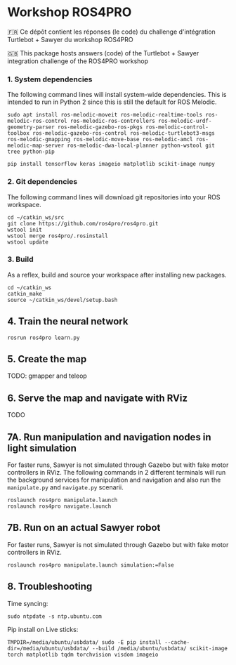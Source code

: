 # Workshop ROS4PRO
🇫🇷 Ce dépôt contient les réponses (le code) du challenge d'intégration Turtlebot + Sawyer du workshop ROS4PRO 

🇬🇧 This package hosts answers (code) of the Turtlebot + Sawyer integration challenge of the ROS4PRO workshop

### 1. System dependencies
The following command lines will install system-wide dependencies.
This is intended to run in Python 2 since this is still the default for ROS Melodic.
```
sudo apt install ros-melodic-moveit ros-melodic-realtime-tools ros-melodic-ros-control ros-melodic-ros-controllers ros-melodic-urdf-geometry-parser ros-melodic-gazebo-ros-pkgs ros-melodic-control-toolbox ros-melodic-gazebo-ros-control ros-melodic-turtlebot3-msgs ros-melodic-gmapping ros-melodic-move-base ros-melodic-amcl ros-melodic-map-server ros-melodic-dwa-local-planner python-wstool git tree python-pip

pip install tensorflow keras imageio matplotlib scikit-image numpy
```

### 2. Git dependencies
The following command lines will download git repositories into your ROS workspace.
```
cd ~/catkin_ws/src
git clone https://github.com/ros4pro/ros4pro.git
wstool init
wstool merge ros4pro/.rosinstall
wstool update
```

### 3. Build
As a reflex, build and source your workspace after installing new packages.
```
cd ~/catkin_ws
catkin_make
source ~/catkin_ws/devel/setup.bash
```
## 4. Train the neural network
```
rosrun ros4pro learn.py
```

## 5. Create the map
TODO: gmapper and teleop

## 6. Serve the map and navigate with RViz
TODO

## 7A. Run manipulation and navigation nodes in light simulation
For faster runs, Sawyer is not simulated through Gazebo but with fake motor controllers in RViz.
The following commands in 2 different terminals will run the background services for manipulation and navigation and also run  the `manipulate.py` and `navigate.py` scenarii.
```
roslaunch ros4pro manipulate.launch
roslaunch ros4pro navigate.launch
```

## 7B. Run on an actual Sawyer robot
For faster runs, Sawyer is not simulated through Gazebo but with fake motor controllers in RViz.

```
roslaunch ros4pro manipulate.launch simulation:=False
```

## 8. Troubleshooting
Time syncing:
```
sudo ntpdate -s ntp.ubuntu.com
```

Pip install on Live sticks:
```
TMPDIR=/media/ubuntu/usbdata/ sudo -E pip install --cache-dir=/media/ubuntu/usbdata/ --build /media/ubuntu/usbdata/ scikit-image torch matplotlib tqdm torchvision visdom imageio

```
